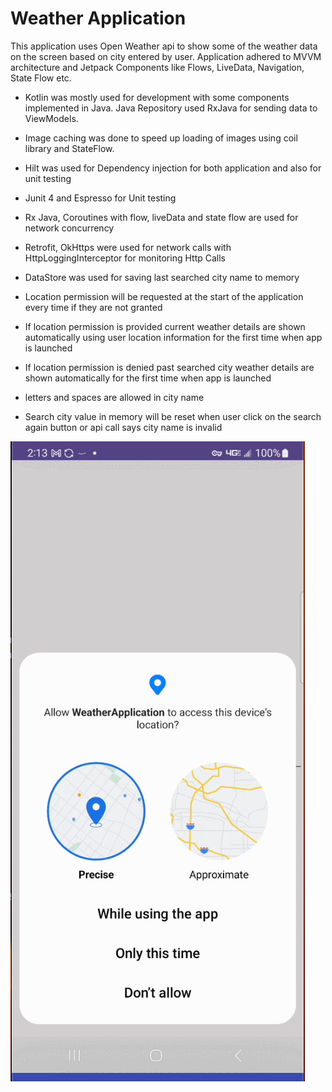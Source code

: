 # Weather Application

This application uses Open Weather api to show some of the weather data on the screen based on  city entered by user. Application adhered to MVVM architecture and Jetpack Components like Flows, LiveData, Navigation, State Flow etc.

+ Kotlin was mostly used for development with some components implemented in Java. Java Repository used RxJava for sending data to ViewModels. 

+ Image caching was done to speed up loading of images using coil library and StateFlow. 

+ Hilt was used for Dependency injection for both application and also for unit testing

+ Junit 4 and Espresso for Unit testing

+ Rx Java, Coroutines with flow, liveData and state flow are used for network concurrency

+ Retrofit, OkHttps were used for network calls with HttpLoggingInterceptor  for monitoring Http Calls

+ DataStore was used for saving last searched city name to memory

+ Location permission will be requested at the start of the application every time if they are not granted

+ If location permission is provided current weather details are shown automatically using user location information for the first time when app is launched

+ If location permission is denied past searched   city weather details are shown automatically for the first time when app is launched

+ letters and spaces are allowed in city name

+ Search city value in memory will be reset when user click on the search again button or api call says city name is invalid

![](/appimages/app.gif)
